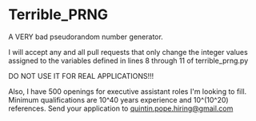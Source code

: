 # Terrible_PRNG
A VERY bad pseudorandom number generator. 

I will accept any and all pull requests that only change the integer values assigned to the variables defined in lines 8 through 11 of terrible_prng.py

DO NOT USE IT FOR REAL APPLICATIONS!!!



Also, I have 500 openings for executive assistant roles I'm looking to fill. Minimum qualifications are 10^40 years experience and 10^(10^20) references. Send your application to quintin.pope.hiring@gmail.com
